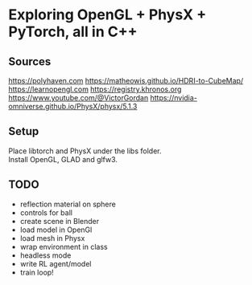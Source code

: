 # Exploring OpenGL + PhysX + PyTorch, all in C++

## Sources
https://polyhaven.com
https://matheowis.github.io/HDRI-to-CubeMap/
https://learnopengl.com
https://registry.khronos.org
https://www.youtube.com/@VictorGordan
https://nvidia-omniverse.github.io/PhysX/physx/5.1.3

## Setup
Place libtorch and PhysX under the libs folder.  
Install OpenGL, GLAD and glfw3.

## TODO

- reflection material on sphere
- controls for ball
- create scene in Blender
- load model in OpenGl
- load mesh in Physx
- wrap environment in class
- headless mode
- write RL agent/model
- train loop!